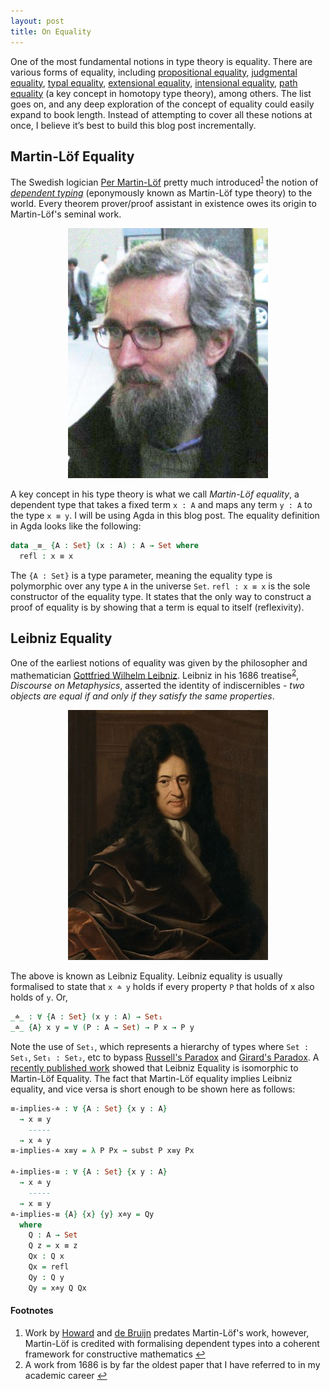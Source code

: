 ```yaml
---
layout: post
title: On Equality
---
```


One of the most fundamental notions in type theory is equality. There are various forms of equality, including [propositional equality](https://ncatlab.org/nlab/show/equality#propositional_equality), [judgmental equality](https://ncatlab.org/nlab/show/equality#judgmental_equality), [typal equality](https://ncatlab.org/nlab/show/equality#typal_equality), [extensional equality](https://en.wikipedia.org/wiki/Extensionality), [intensional equality](https://en.wikipedia.org/wiki/Intension), [path equality](https://en.wikipedia.org/wiki/Homotopy_type_theory#Equality) (a key concept in homotopy type theory), among others. The list goes on, and any deep exploration of the concept of equality could easily expand to book length. Instead of attempting to cover all these notions at once, I believe it’s best to build this blog post incrementally.


Martin-Löf Equality
-------------------

The Swedish logician [Per Martin-Löf](https://en.wikipedia.org/wiki/Per_Martin-L%C3%B6f) pretty much introduced<sup><a href="#fn1" id="ref1">1</a></sup> the notion of [*dependent typing*](https://en.wikipedia.org/wiki/Dependent_type) (eponymously known as Martin-Löf type theory) to the world. Every theorem prover/proof assistant in existence owes its origin to Martin-Löf's seminal work.

<div style="text-align: center;">
    <img src="/images/per.jpg" alt="Per Martin-Löf" width="320" height="400">
</div>

A key concept in his type theory is what we call *Martin-Löf equality*, a dependent type that takes a fixed term `x : A` and maps any term `y : A` to the type `x ≡ y`. I will be using Agda in this blog post. The equality definition in Agda looks like the following:

```agda
data _≡_ {A : Set} (x : A) : A → Set where
  refl : x ≡ x
```

The `{A : Set}` is a type parameter, meaning the equality type is polymorphic over any type `A` in the universe `Set`. `refl : x ≡ x` is the sole constructor of the equality type. It states that the only way to construct a proof of equality is by showing that a term is equal to itself (reflexivity).

Leibniz Equality
----------------

One of the earliest notions of equality was given by the philosopher and mathematician [Gottfried Wilhelm Leibniz](https://en.wikipedia.org/wiki/Gottfried_Wilhelm_Leibniz). Leibniz in his 1686 treatise<sup><a href="#fn2" id="ref2">2</a></sup>, *Discourse on Metaphysics*, asserted the identity of indiscernibles - *two objects are equal if and only if they satisfy the same properties*.

<div style="text-align: center;">
    <img src="/images/Leibniz.jpg" alt="Leibniz" width="320" height="400">
</div>

The above is known as Leibniz Equality. Leibniz equality is usually formalised to state that `x ≐ y` holds if every property `P` that holds of x also holds of `y`. Or,

```agda
_≐_ : ∀ {A : Set} (x y : A) → Set₁
_≐_ {A} x y = ∀ (P : A → Set) → P x → P y
```

Note the use of `Set₁`, which represents a hierarchy of types where `Set : Set₁`, `Set₁ : Set₂`, etc to bypass [Russell's Paradox](https://en.wikipedia.org/wiki/Russell%27s_paradox) and [Girard's Paradox](https://en.wikipedia.org/wiki/System_U#Girard's_paradox). A [recently published work](https://homepages.inf.ed.ac.uk/wadler/papers/leibniz/leibniz.pdf) showed that Leibniz Equality is isomorphic to Martin-Löf Equality. The fact that Martin-Löf equality implies Leibniz equality, and vice versa is short enough to be shown here as follows:

```agda
≡-implies-≐ : ∀ {A : Set} {x y : A}
  → x ≡ y
    -----
  → x ≐ y
≡-implies-≐ x≡y = λ P Px → subst P x≡y Px

≐-implies-≡ : ∀ {A : Set} {x y : A}
  → x ≐ y
    -----
  → x ≡ y
≐-implies-≡ {A} {x} {y} x≐y = Qy
  where
    Q : A → Set
    Q z = x ≡ z
    Qx : Q x
    Qx = refl
    Qy : Q y
    Qy = x≐y Q Qx
```

#### Footnotes
<ol>
  <li id="fn1"> Work by <a href="https://en.wikipedia.org/wiki/William_Alvin_Howard">Howard</a> and <a href="https://en.wikipedia.org/wiki/Nicolaas_Govert_de_Bruijn">de Bruijn</a> predates Martin-Löf's work, however, Martin-Löf is credited with formalising dependent types into a coherent framework for constructive mathematics <a href="#ref1">↩</a></li>
  <li id="fn2"> A work from 1686 is by far the oldest paper that I have referred to in my academic career  <a href="#ref2">↩</a></li>
</ol>
